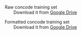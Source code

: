 Raw concode training set  
&emsp;&emsp;Download it from [Google Drive](https://drive.google.com/file/d/10dpI3EayAyTo8Nc6vezeKWTyNC_JSeXC/view?usp=drive_link)

Formatted concode training set  
&emsp;&emsp;Download it from [Google Drive](https://drive.google.com/file/d/13KVafuGT16zu8f3XmSjVGIzQSScsqBLv/view?usp=drive_link)

